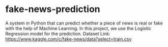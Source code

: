 # fake-news-prediction
A system in Python that can predict whether a piece of news is real or fake with the help of Machine Learning. In this project, we use the Logistic Regression model for the prediction.
Dataset Link: https://www.kaggle.com/c/fake-news/data?select=train.csv
